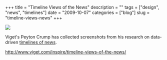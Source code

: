 +++
title = "Timeline Views of the News"
description = ""
tags = ["design", "news", "timelines"]
date = "2009-10-07"
categories = ["blog"]
slug = "timeline-views-news"
+++



  <div class="notebook-screenshot"><a href="http://www.viget.com/inspire/timeline-views-of-the-news/"><img src="//media.konigi.com/bluga/wt4accdc26689ba_0.jpg"/></a></div><p>Viget's Peyton Crump has collected screenshots from his research on data-driven <a href="http://www.viget.com/inspire/timeline-views-of-the-news/">timelines of news</a>.</p>
    
  <a href="http://www.viget.com/inspire/timeline-views-of-the-news/">http://www.viget.com/inspire/timeline-views-of-the-news/</a>
